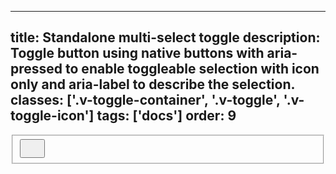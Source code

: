 <!--
 *              © 2025 Visa
 *
 * Licensed under the Apache License, Version 2.0 (the "License");
 * you may not use this file except in compliance with the License.
 * You may obtain a copy of the License at
 *
 *         http://www.apache.org/licenses/LICENSE-2.0
 *
 * Unless required by applicable law or agreed to in writing, software
 * distributed under the License is distributed on an "AS IS" BASIS,
 * WITHOUT WARRANTIES OR CONDITIONS OF ANY KIND, either express or implied.
 * See the License for the specific language governing permissions and
 * limitations under the License.
 *
 -->
---
title: Standalone multi-select toggle
description: Toggle button using native buttons with aria-pressed to enable toggleable selection with icon only and aria-label to describe the selection.
classes: ['.v-toggle-container', '.v-toggle', '.v-toggle-icon']
tags: ['docs']
order: 9
---

<fieldset class="v-toggle-container">
  <button aria-label="Label 1" class="v-toggle v-toggle-icon" aria-pressed="false">
    <svg aria-hidden="true" class="v-icon v-icon-low" focusable="false" height="24" viewbox="0 0 24 24" width="24">
      <use href="#visa-map-location-low">
      </use>
    </svg>
  </button>
</fieldset>
